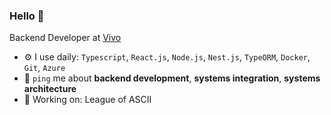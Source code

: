 ### Hello 👋

Backend Developer at [Vivo](https://vivo.com.br/para-voce)

- ⚙️ I use daily: `Typescript`, `React.js`, `Node.js`, `Nest.js`, `TypeORM`, `Docker`, `Git`, `Azure`
- 💬 `ping` me about **backend development**, **systems integration**, **systems architecture**
- 🧙 Working on: League of ASCII
